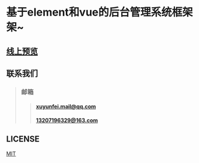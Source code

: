 # 基于element和vue的后台管理系统框架架~

## [线上预览](https://wxyfc.github.io/management-system/#/login)

## 联系我们
> ###   邮箱
>> ####      xuyunfei.mail@qq.com
>> ####      13207196329@163.com


## LICENSE
[MIT](LICENSE)



